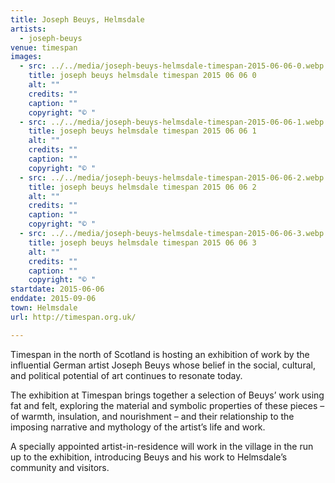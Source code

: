 ```yaml
---
title: Joseph Beuys, Helmsdale
artists:
  - joseph-beuys
venue: timespan
images:
  - src: ../../media/joseph-beuys-helmsdale-timespan-2015-06-06-0.webp
    title: joseph beuys helmsdale timespan 2015 06 06 0
    alt: ""
    credits: ""
    caption: ""
    copyright: "© "
  - src: ../../media/joseph-beuys-helmsdale-timespan-2015-06-06-1.webp
    title: joseph beuys helmsdale timespan 2015 06 06 1
    alt: ""
    credits: ""
    caption: ""
    copyright: "© "
  - src: ../../media/joseph-beuys-helmsdale-timespan-2015-06-06-2.webp
    title: joseph beuys helmsdale timespan 2015 06 06 2
    alt: ""
    credits: ""
    caption: ""
    copyright: "© "
  - src: ../../media/joseph-beuys-helmsdale-timespan-2015-06-06-3.webp
    title: joseph beuys helmsdale timespan 2015 06 06 3
    alt: ""
    credits: ""
    caption: ""
    copyright: "© "
startdate: 2015-06-06
enddate: 2015-09-06
town: Helmsdale
url: http://timespan.org.uk/

---
```


Timespan in the north of Scotland is hosting an exhibition of work by the influential German artist Joseph Beuys whose belief in the social, cultural, and political potential of art continues to resonate today.

The exhibition at Timespan brings together a selection of Beuys’ work using fat and felt, exploring the material and symbolic properties of these pieces – of warmth, insulation, and nourishment – and their relationship to the imposing narrative and mythology of the artist’s life and work.

A specially appointed artist-in-residence will work in the village in the run up to the exhibition, introducing Beuys and his work to Helmsdale’s community and visitors.